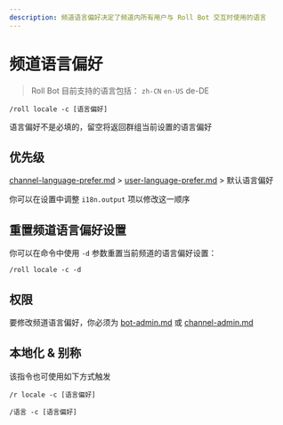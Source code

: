 ```yaml
---
description: 频道语言偏好决定了频道内所有用户与 Roll Bot 交互时使用的语言
---
```


# 频道语言偏好

> Roll Bot 目前支持的语言包括： `zh-CN` `en-US` de-DE

```
/roll locale -c [语言偏好]
```

语言偏好不是必填的，留空将返回群组当前设置的语言偏好

## 优先级

[channel-language-prefer.md](channel-language-prefer.md "mention") > [user-language-prefer.md](user-language-prefer.md "mention") > 默认语言偏好

你可以在设置中调整 `i18n.output` 项以修改这一顺序

## 重置频道语言偏好设置

你可以在命令中使用 `-d` 参数重置当前频道的语言偏好设置：

```
/roll locale -c -d
```

## 权限

要修改频道语言偏好，你必须为 [bot-admin.md](../permission/bot-admin.md "mention") 或 [channel-admin.md](../permission/channel-admin.md "mention")

## 本地化 & 别称

该指令也可使用如下方式触发

```
/r locale -c [语言偏好]

/语言 -c [语言偏好]
```
